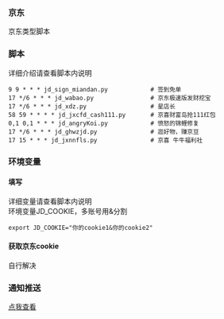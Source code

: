 ### 京东 
京东类型脚本       
### 脚本
详细介绍请查看脚本内说明    
```
9 9 * * * jd_sign_miandan.py            # 签到免单  
17 */6 * * * jd_wabao.py                # 京东极速版发财挖宝
17 */6 * * * jd_xdz.py                  # 星店长 
58 59 * * * * jd_jxcfd_cash111.py       # 京喜财富岛抢111红包
0,1 0,1 * * * jd_angryKoi.py            # 愤怒的锦鲤修复
17 */6 * * * jd_ghwzjd.py               # 逛好物，赚京豆
17 15 * * * jd_jxnnfls.py               # 京喜 牛牛福利社
```
### 环境变量
#### 填写
详细变量请查看脚本内说明      
环境变量JD_COOKIE，多账号用&分割       
```
export JD_COOKIE="你的cookie1&你的cookie2"    
```
#### 获取京东cookie
自行解决    
### 通知推送
[点我查看](https://github.com/wuye999/myScripts/blob/main/send.md)



